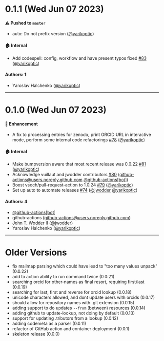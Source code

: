 # 0.1.1 (Wed Jun 07 2023)

#### ⚠️ Pushed to `master`

- auto: Do not prefix version ([@yarikoptic](https://github.com/yarikoptic))

#### 🏠 Internal

- Add codespell: config, workflow and have present typos fixed [#83](https://github.com/con/tributors/pull/83) ([@yarikoptic](https://github.com/yarikoptic))

#### Authors: 1

- Yaroslav Halchenko ([@yarikoptic](https://github.com/yarikoptic))

---

# 0.1.0 (Wed Jun 07 2023)

#### 🚀 Enhancement

- A fix to processing entries for zenodo, print ORCID URL in interactive mode, perform some internal code refactorings [#78](https://github.com/con/tributors/pull/78) ([@yarikoptic](https://github.com/yarikoptic))

#### 🏠 Internal

- Make bumpversion aware that most recent release was 0.0.22 [#81](https://github.com/con/tributors/pull/81) ([@yarikoptic](https://github.com/yarikoptic))
- Acknowledge vuillaut and jwodder contributors [#80](https://github.com/con/tributors/pull/80) (github-actions@users.noreply.github.com [@github-actions[bot]](https://github.com/github-actions[bot]))
- Boost vsoch/pull-request-action to 1.0.24 [#79](https://github.com/con/tributors/pull/79) ([@yarikoptic](https://github.com/yarikoptic))
- Set up auto to automate releases [#74](https://github.com/con/tributors/pull/74) ([@jwodder](https://github.com/jwodder) [@yarikoptic](https://github.com/yarikoptic))

#### Authors: 4

- [@github-actions[bot]](https://github.com/github-actions[bot])
- github-actions (github-actions@users.noreply.github.com)
- John T. Wodder II ([@jwodder](https://github.com/jwodder))
- Yaroslav Halchenko ([@yarikoptic](https://github.com/yarikoptic))

---

# Older Versions

 - fix mailmap parsing which could have lead to "too many values unpack" (0.0.22)
 - add to action ability to run command twice (0.0.21)
 - searching orcid for other-names as final resort, requiring first/last (0.0.19)
 - searching for last, first and reverse for orcid lookup (0.0.18)
 - unicode characters allowed, and dont update users with orcids (0.0.17)
 - should allow for repository names with .git extension (0.0.15)
 - adding support to do updates `--from` (between) resources (0.0.14)
 - adding github to update-lookup, not doing by default (0.0.13)
 - support for updating .tributors from a lookup (0.0.12)
 - adding codemeta as a parser (0.0.11)
 - refactor of GitHub action and container deployment (0.0.1)
 - skeleton release (0.0.0)
